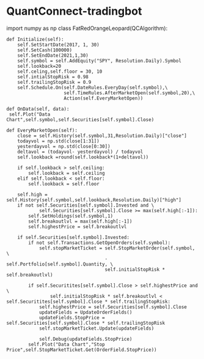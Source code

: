 # QuantConnect-tradingbot
import numpy as np
class FatRedOrangeLeopard(QCAlgorithm):

    def Initialize(self):
        self.SetStartDate(2017, 1, 30)
        self.SetCash(100000) 
        self.SetEndDate(2021,1,30)
        self.symbol = self.AddEquity("SPY", Resolution.Daily).Symbol
        self.lookback=20
        self.celing,self.floor = 30, 10
        self.intialStopRisk = 0.98
        self.trailingStopRisk = 0.9
        self.Schedule.On(self.DateRules.EveryDay(self.symbol),\
                         self.TimeRules.AfterMarketOpen(self.symbol,20),\
                         Action(self.EveryMarketOpen))
        
    def OnData(self, data):
     self.Plot("Data Chart",self.symbol,self.Securities[self.symbol].Close)
     
    def EveryMarketOpen(self):
        close = self.History(self.symbol,31,Resolution.Daily)["close"]
        todayvol = np.std(close[1:31])
        yesterdayvol = np.std(close[0:30])
        deltavol = (todayvol- yesterdayvol) / todayvol
        self.lookback =round(self.lookback*(1+deltavol))
        
        if self.lookback > self.ceiling:
            self.lookback = self.ceiling
        elif self.lookback < self.floor:
            self.lookback = self.floor
            
        self.high = self.History(self.symbol,self.lookback,Resolution.Daily)["high"]
        if not self.Securities[self.symbol].Invested and \
                self.Securities[self.symbol].Close >= max(self.high[:-1]):
            self.SetHoldings(self.symbol,1)
            self.breakoutlvl = max(self.high[:-1])
            self.highestPrice = self.breakoutlvl
            
        if self.Securities[self.symbol].Invested:
            if not self.Transactions.GetOpenOrders(self.symbol):
                self.stopMarketTicket = self.StopMarketOrder(self.symbol, \
                                        -self.Portfolio[self.symbol].Quantity, \
                                        self.initialStopRisk * self.breakoutlvl)
            
            if self.Securitites[self.symbol].Close > self.highestPrice and \
                    self.initialStopRisk * self.breakoutlvl < self.Securitites[self.symbol].Close * self.trailingStopRisk:
                self.highestPrice = self.Securities[self.symbol].Close
                updateFields = UpdateOrderFields()
                updateFields.StopPrice = self.Securities[self.symbol].Close * self.trailingStopRisk
                self.stopMarketTicket.Update(updateFields)
                
                self.Debug(updateFields.StopPrice)
            self.Plot("Data Chart","Stop Price",self.StopMarketTicket.Get(OrderField.StopPrice))
